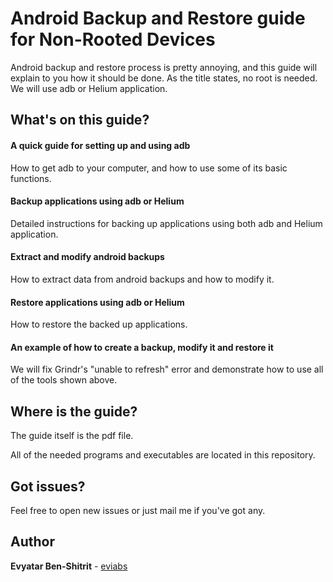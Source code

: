 # Android Backup and Restore guide for Non-Rooted Devices
Android backup and restore process is pretty annoying, and this guide will explain to you how it should be done.
As the title states, no root is needed.
We will use adb or Helium application.



## What's on this guide?

#### A quick guide for setting up and using adb
How to get adb to your computer, and how to use some of its basic functions.

#### Backup applications using adb or Helium
Detailed instructions for backing up applications using both adb and Helium application.

#### Extract and modify android backups
How to extract data from android backups and how to modify it.

#### Restore applications using adb or Helium
How to restore the backed up applications.

#### An example of how to create a backup, modify it and restore it
We will fix Grindr's "unable to refresh" error and demonstrate how to use all of the tools shown above.

## Where is the guide?
The guide itself is the pdf file.

All of the needed programs and executables are located in this repository.

## Got issues?
Feel free to open new issues or just mail me if you've got any.

## Author

**Evyatar Ben-Shitrit** - [eviabs](https://github.com/eviabs)
